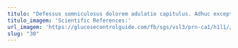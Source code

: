 ```yaml
---
titulo: "Defessus somniculosus dolorem adulatio capitulus. Adhuc excepturi denique thema acervus. Atrocitas strenuus utroque solitudo."
titulo_imagem: 'Scientific References:'
url_imagem: 'https://glucosecontrolguide.com/fb/sgs/vsl3/prn-ca1/h1l1//images/refs.webp'
slug: "30"
---
```

